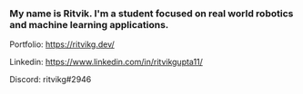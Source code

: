 ### My name is Ritvik. I'm a student focused on real world robotics and machine learning applications.

Portfolio: https://ritvikg.dev/

Linkedin: https://www.linkedin.com/in/ritvikgupta11/

Discord: ritvikg#2946
